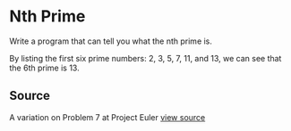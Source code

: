 # Nth Prime

Write a program that can tell you what the nth prime is.

By listing the first six prime numbers: 2, 3, 5, 7, 11, and 13, we can see that the 6th prime is 13.


## Source

A variation on Problem 7 at Project Euler [view source](http://projecteuler.net/problem=7)

